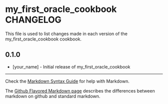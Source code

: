 # my_first_oracle_cookbook CHANGELOG

This file is used to list changes made in each version of the my_first_oracle_cookbook cookbook.

## 0.1.0
- [your_name] - Initial release of my_first_oracle_cookbook

- - -
Check the [Markdown Syntax Guide](http://daringfireball.net/projects/markdown/syntax) for help with Markdown.

The [Github Flavored Markdown page](http://github.github.com/github-flavored-markdown/) describes the differences between markdown on github and standard markdown.
